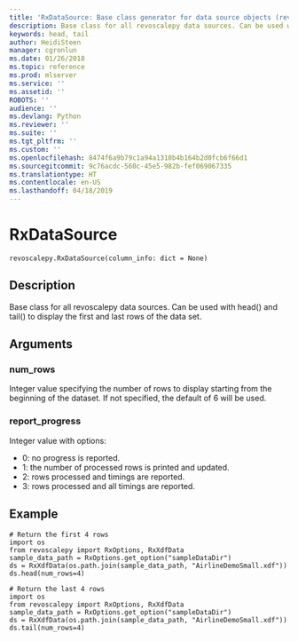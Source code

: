 ```yaml
---
title: 'RxDataSource: Base class generator for data source objects (revoscalepy)'
description: Base class for all revoscalepy data sources. Can be used with head() and tail() to display the first and last rows of the data set.
keywords: head, tail
author: HeidiSteen
manager: cgronlun
ms.date: 01/26/2018
ms.topic: reference
ms.prod: mlserver
ms.service: ''
ms.assetid: ''
ROBOTS: ''
audience: ''
ms.devlang: Python
ms.reviewer: ''
ms.suite: ''
ms.tgt_pltfrm: ''
ms.custom: ''
ms.openlocfilehash: 8474f6a9b79c1a94a1310b4b164b2d0fcb6f66d1
ms.sourcegitcommit: 9c76acdc-560c-45e5-982b-fef069067335
ms.translationtype: HT
ms.contentlocale: en-US
ms.lasthandoff: 04/18/2019
---
```

# <a name="rxdatasource"></a>RxDataSource


 



```
revoscalepy.RxDataSource(column_info: dict = None)
```





## <a name="description"></a>Description

Base class for all revoscalepy data sources. Can be used with head() and tail() to display the first and last rows of the data set.


## <a name="arguments"></a>Arguments


### <a name="numrows"></a>num_rows

Integer value specifying the number of rows to display starting from the beginning of the dataset.
If not specified, the default of 6 will be used.


### <a name="reportprogress"></a>report_progress

Integer value with options:
* 0: no progress is reported.
* 1: the number of processed rows is printed and updated.
* 2: rows processed and timings are reported.
* 3: rows processed and all timings are reported.


## <a name="example"></a>Example



```
# Return the first 4 rows
import os
from revoscalepy import RxOptions, RxXdfData
sample_data_path = RxOptions.get_option("sampleDataDir")
ds = RxXdfData(os.path.join(sample_data_path, "AirlineDemoSmall.xdf"))
ds.head(num_rows=4)

# Return the last 4 rows
import os
from revoscalepy import RxOptions, RxXdfData
sample_data_path = RxOptions.get_option("sampleDataDir")
ds = RxXdfData(os.path.join(sample_data_path, "AirlineDemoSmall.xdf"))
ds.tail(num_rows=4)
```

